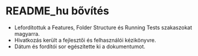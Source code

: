 # README_hu bővítés
- Lefordítottuk a Features, Folder Structure és Running Tests szakaszokat magyarra.
- Hivatkozás került a fejlesztői és felhasználói kézikönyvre.
- Dátum és fordítói sor egészítette ki a dokumentumot.
